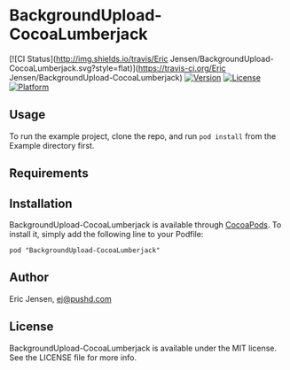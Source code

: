 # BackgroundUpload-CocoaLumberjack

[![CI Status](http://img.shields.io/travis/Eric Jensen/BackgroundUpload-CocoaLumberjack.svg?style=flat)](https://travis-ci.org/Eric Jensen/BackgroundUpload-CocoaLumberjack)
[![Version](https://img.shields.io/cocoapods/v/BackgroundUpload-CocoaLumberjack.svg?style=flat)](http://cocoadocs.org/docsets/BackgroundUpload-CocoaLumberjack)
[![License](https://img.shields.io/cocoapods/l/BackgroundUpload-CocoaLumberjack.svg?style=flat)](http://cocoadocs.org/docsets/BackgroundUpload-CocoaLumberjack)
[![Platform](https://img.shields.io/cocoapods/p/BackgroundUpload-CocoaLumberjack.svg?style=flat)](http://cocoadocs.org/docsets/BackgroundUpload-CocoaLumberjack)

## Usage

To run the example project, clone the repo, and run `pod install` from the Example directory first.

## Requirements

## Installation

BackgroundUpload-CocoaLumberjack is available through [CocoaPods](http://cocoapods.org). To install
it, simply add the following line to your Podfile:

    pod "BackgroundUpload-CocoaLumberjack"

## Author

Eric Jensen, ej@pushd.com

## License

BackgroundUpload-CocoaLumberjack is available under the MIT license. See the LICENSE file for more info.

